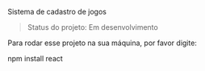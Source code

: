<hi>Sistema de cadastro de jogos</h1>

> Status do projeto: Em desenvolvimento

Para rodar esse projeto na sua máquina, por favor digite:

npm install react
 

